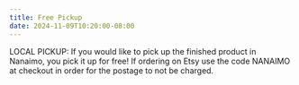 ```yaml
---
title: Free Pickup
date: 2024-11-09T10:20:00-08:00
---
```


LOCAL PICKUP: If you would like to pick up the finished product in Nanaimo, you pick it up for free!  If ordering on Etsy use the code NANAIMO at checkout in order for the postage to not be charged.

<!--more-->

